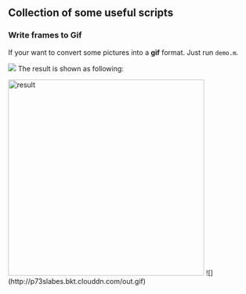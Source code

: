 ## Collection of some useful scripts

### Write frames to Gif

If your want to convert some pictures into a **gif** format. Just run `demo.m`.

![](http://p73slabes.bkt.clouddn.com/figs.png)
The result is shown as following:

<img src="http://p73slabes.bkt.clouddn.com/out.gif" width="400px" alt="result">
![](http://p73slabes.bkt.clouddn.com/out.gif)
